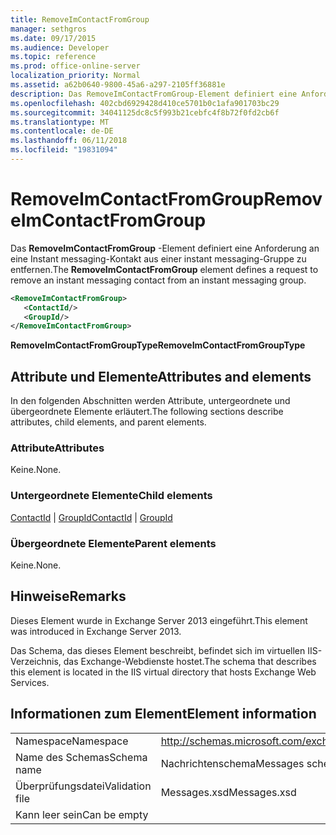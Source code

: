 ```yaml
---
title: RemoveImContactFromGroup
manager: sethgros
ms.date: 09/17/2015
ms.audience: Developer
ms.topic: reference
ms.prod: office-online-server
localization_priority: Normal
ms.assetid: a62b0640-9800-45a6-a297-2105ff36881e
description: Das RemoveImContactFromGroup-Element definiert eine Anforderung an eine Instant messaging-Kontakt aus einer instant messaging-Gruppe zu entfernen.
ms.openlocfilehash: 402cbd6929428d410ce5701b0c1afa901703bc29
ms.sourcegitcommit: 34041125dc8c5f993b21cebfc4f8b72f0fd2cb6f
ms.translationtype: MT
ms.contentlocale: de-DE
ms.lasthandoff: 06/11/2018
ms.locfileid: "19831094"
---
```

# <a name="removeimcontactfromgroup"></a><span data-ttu-id="66b5b-103">RemoveImContactFromGroup</span><span class="sxs-lookup"><span data-stu-id="66b5b-103">RemoveImContactFromGroup</span></span>

<span data-ttu-id="66b5b-104">Das **RemoveImContactFromGroup** -Element definiert eine Anforderung an eine Instant messaging-Kontakt aus einer instant messaging-Gruppe zu entfernen.</span><span class="sxs-lookup"><span data-stu-id="66b5b-104">The **RemoveImContactFromGroup** element defines a request to remove an instant messaging contact from an instant messaging group.</span></span> 
  
```XML
<RemoveImContactFromGroup>
   <ContactId/>
   <GroupId/>
</RemoveImContactFromGroup>
```

 <span data-ttu-id="66b5b-105">**RemoveImContactFromGroupType**</span><span class="sxs-lookup"><span data-stu-id="66b5b-105">**RemoveImContactFromGroupType**</span></span>
## <a name="attributes-and-elements"></a><span data-ttu-id="66b5b-106">Attribute und Elemente</span><span class="sxs-lookup"><span data-stu-id="66b5b-106">Attributes and elements</span></span>

<span data-ttu-id="66b5b-107">In den folgenden Abschnitten werden Attribute, untergeordnete und übergeordnete Elemente erläutert.</span><span class="sxs-lookup"><span data-stu-id="66b5b-107">The following sections describe attributes, child elements, and parent elements.</span></span>
  
### <a name="attributes"></a><span data-ttu-id="66b5b-108">Attribute</span><span class="sxs-lookup"><span data-stu-id="66b5b-108">Attributes</span></span>

<span data-ttu-id="66b5b-109">Keine.</span><span class="sxs-lookup"><span data-stu-id="66b5b-109">None.</span></span>
  
### <a name="child-elements"></a><span data-ttu-id="66b5b-110">Untergeordnete Elemente</span><span class="sxs-lookup"><span data-stu-id="66b5b-110">Child elements</span></span>

<span data-ttu-id="66b5b-111">[ContactId](contactid.md) | [GroupId](groupid.md)</span><span class="sxs-lookup"><span data-stu-id="66b5b-111">[ContactId](contactid.md) | [GroupId](groupid.md)</span></span>
  
### <a name="parent-elements"></a><span data-ttu-id="66b5b-112">Übergeordnete Elemente</span><span class="sxs-lookup"><span data-stu-id="66b5b-112">Parent elements</span></span>

<span data-ttu-id="66b5b-113">Keine.</span><span class="sxs-lookup"><span data-stu-id="66b5b-113">None.</span></span>
  
## <a name="remarks"></a><span data-ttu-id="66b5b-114">Hinweise</span><span class="sxs-lookup"><span data-stu-id="66b5b-114">Remarks</span></span>

<span data-ttu-id="66b5b-115">Dieses Element wurde in Exchange Server 2013 eingeführt.</span><span class="sxs-lookup"><span data-stu-id="66b5b-115">This element was introduced in Exchange Server 2013.</span></span>
  
<span data-ttu-id="66b5b-116">Das Schema, das dieses Element beschreibt, befindet sich im virtuellen IIS-Verzeichnis, das Exchange-Webdienste hostet.</span><span class="sxs-lookup"><span data-stu-id="66b5b-116">The schema that describes this element is located in the IIS virtual directory that hosts Exchange Web Services.</span></span>
  
## <a name="element-information"></a><span data-ttu-id="66b5b-117">Informationen zum Element</span><span class="sxs-lookup"><span data-stu-id="66b5b-117">Element information</span></span>

|||
|:-----|:-----|
|<span data-ttu-id="66b5b-118">Namespace</span><span class="sxs-lookup"><span data-stu-id="66b5b-118">Namespace</span></span>  <br/> |http://schemas.microsoft.com/exchange/services/2006/messages  <br/> |
|<span data-ttu-id="66b5b-119">Name des Schemas</span><span class="sxs-lookup"><span data-stu-id="66b5b-119">Schema name</span></span>  <br/> |<span data-ttu-id="66b5b-120">Nachrichtenschema</span><span class="sxs-lookup"><span data-stu-id="66b5b-120">Messages schema</span></span>  <br/> |
|<span data-ttu-id="66b5b-121">Überprüfungsdatei</span><span class="sxs-lookup"><span data-stu-id="66b5b-121">Validation file</span></span>  <br/> |<span data-ttu-id="66b5b-122">Messages.xsd</span><span class="sxs-lookup"><span data-stu-id="66b5b-122">Messages.xsd</span></span>  <br/> |
|<span data-ttu-id="66b5b-123">Kann leer sein</span><span class="sxs-lookup"><span data-stu-id="66b5b-123">Can be empty</span></span>  <br/> ||
   

